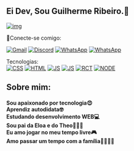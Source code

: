 ## Ei Dev, Sou Guilherme Ribeiro.🤖

[![img](https://i.pinimg.com/564x/91/15/05/911505650ef12c1ec4e5e823b4e759ac.jpg)]()

🔗Conecte-se comigo:

[![Gmail](https://img.shields.io/badge/Gmail-D14836?style=for-the-badge&logo=gmail&logoColor=white)](gui643216@gmail.com)
[![Discord](https://res.cloudinary.com/practicaldev/image/fetch/s--kDil9AKc--/c_limit%2Cf_auto%2Cfl_progressive%2Cq_auto%2Cw_880/https://img.shields.io/badge/Discord-7289DA%3Fstyle%3Dfor-the-badge%26logo%3Ddiscord%26logoColor%3Dwhite)](discord.com/gui7f)
[![WhatsApp](https://img.shields.io/badge/WhatsApp-25D366?style=for-the-badge&logo=whatsapp&logoColor=white)](16988287084)
[![WhatsApp](https://img.shields.io/badge/LinkedIn-0077B5?style=for-the-badge&logo=linkedin&logoColor=white)](https://www.linkedin.com/in/gui-web-developer/)

Tecnologias: <br>
[![CSS](	https://img.shields.io/badge/CSS3-1572B6?style=for-the-badge&logo=css3&logoColor=white)]()
[![HTML](	https://img.shields.io/badge/HTML5-E34F26?style=for-the-badge&logo=html5&logoColor=white)]()
[![JS](	https://img.shields.io/badge/JavaScript-F7DF1E?style=for-the-badge&logo=javascript&logoColor=black)]()
[![JS](	https://img.shields.io/badge/TypeScript-007ACC?style=for-the-badge&logo=typescript&logoColor=white)]()
[![RCT](		https://img.shields.io/badge/React-20232A?style=for-the-badge&logo=react&logoColor=61DAFB)]()
[![NODE](			https://img.shields.io/badge/Node.js-43853D?style=for-the-badge&logo=node.js&logoColor=white)]()



## Sobre mim:

#### Sou apaixonado por tecnologia😍 <br> Aprendiz autodidata🤓 <br> Estudando desenvolvimento WEB💻 <br> Sou pai da Eloa e do Theo👨‍👦‍👧 <br> Eu amo jogar no meu tempo livre🎮 <br> Amo passar um tempo com a família👨‍👩‍👦‍👧
